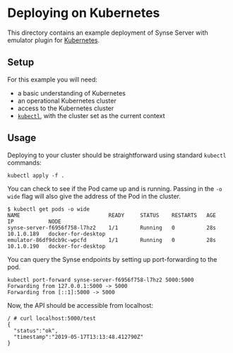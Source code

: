 # Deploying on Kubernetes

This directory contains an example deployment of Synse Server with emulator plugin
for [Kubernetes][kubernetes].

## Setup

For this example you will need:

- a basic understanding of Kubernetes
- an operational Kubernetes cluster
- access to the Kubernetes cluster
- [`kubectl`][kubectl], with the cluster set as the current context

## Usage

Deploying to your cluster should be straightforward using standard `kubectl` commands:

```
kubectl apply -f .
```

You can check to see if the Pod came up and is running. Passing in the `-o wide` flag
will also give the address of the Pod in the cluster.

```console
$ kubectl get pods -o wide
NAME                            READY     STATUS    RESTARTS   AGE       IP           NODE
synse-server-f6956f758-l7hz2    1/1       Running   0          28s       10.1.0.189   docker-for-desktop
emulator-86df9dcb9c-wpcfd       1/1       Running   0          28s       10.1.0.190   docker-for-desktop
```

You can query the Synse endpoints by setting up port-forwarding to the pod.

```console
kubectl port-forward synse-server-f6956f758-l7hz2 5000:5000
Forwarding from 127.0.0.1:5000 -> 5000
Forwarding from [::1]:5000 -> 5000

```

Now, the API should be accessible from localhost:

```console
/ # curl localhost:5000/test
{
  "status":"ok",
  "timestamp":"2019-05-17T13:13:48.412790Z"
}
```


[kubernetes]: https://kubernetes.io/
[kubectl]: https://kubernetes.io/docs/tasks/tools/install-kubectl/
